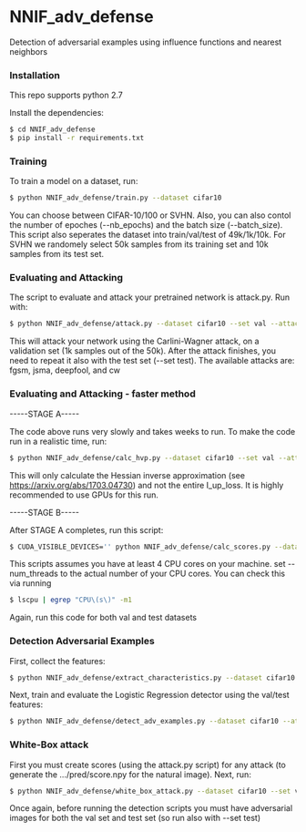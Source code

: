# NNIF_adv_defense
Detection of adversarial examples using influence functions and nearest neighbors

### Installation
This repo supports python 2.7

Install the dependencies:

```sh
$ cd NNIF_adv_defense
$ pip install -r requirements.txt
```

### Training

To train a model on a dataset, run:
```sh
$ python NNIF_adv_defense/train.py --dataset cifar10
```
You can choose between CIFAR-10/100 or SVHN. Also, you can also contol the number of epoches (--nb_epochs) and the batch size (--batch_size).
This script also seperates the dataset into train/val/test of 49k/1k/10k. For SVHN we randomely select 50k samples from its training set and 10k samples from its test set.

### Evaluating and Attacking
The script to evaluate and attack your pretrained network is attack.py. Run with:
```sh
$ python NNIF_adv_defense/attack.py --dataset cifar10 --set val --attack cw
```
This will attack your network using the Carlini-Wagner attack, on a validation set (1k samples out of the 50k). After the attack finishes, you need to repeat it also with the test set (--set test).
The available attacks are: fgsm, jsma, deepfool, and cw

### Evaluating and Attacking - faster method
-----STAGE A-----

The code above runs very slowly and takes weeks to run. To make the code run in a realistic time, run:
```sh
$ python NNIF_adv_defense/calc_hvp.py --dataset cifar10 --set val --attack cw
```
This will only calculate the Hessian inverse approximation (see https://arxiv.org/abs/1703.04730) and not the entire I_up_loss. It is highly recommended to use GPUs for this run.

-----STAGE B-----

After STAGE A completes, run this script:
```sh
$ CUDA_VISIBLE_DEVICES='' python NNIF_adv_defense/calc_scores.py --dataset cifar10 --set val --attack cw --num_threads 4
```
This scripts assumes you have at least 4 CPU cores on your machine. set --num_threads to the actual number of your CPU cores. You can check this via running
```sh
$ lscpu | egrep "CPU\(s\)" -m1
```
Again, run this code for both val and test datasets

### Detection Adversarial Examples
First, collect the features:
```sh
$ python NNIF_adv_defense/extract_characteristics.py --dataset cifar10 --attack cw --characteristics nnif --max_indices 50
```

Next, train and evaluate the Logistic Regression detector using the val/test features:
```sh
$ python NNIF_adv_defense/detect_adv_examples.py --dataset cifar10 --attack cw --characteristics nnif --max_indices 50
```

### White-Box attack
First you must create scores (using the attack.py script) for any attack (to generate the .../pred/score.npy for the natural image). Next, run:
```sh
$ python NNIF_adv_defense/white_box_attack.py --dataset cifar10 --set val
```
Once again, before running the detection scripts you must have adversarial images for both the val set and test set (so run also with --set test)
